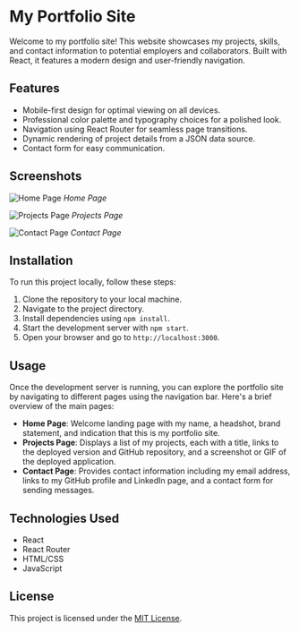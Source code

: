 # My Portfolio Site

Welcome to my portfolio site! This website showcases my projects, skills, and contact information to potential employers and collaborators. Built with React, it features a modern design and user-friendly navigation.

## Features

- Mobile-first design for optimal viewing on all devices.
- Professional color palette and typography choices for a polished look.
- Navigation using React Router for seamless page transitions.
- Dynamic rendering of project details from a JSON data source.
- Contact form for easy communication.

## Screenshots

![Home Page](screenshots/home-page.png)
*Home Page*

![Projects Page](screenshots/projects-page.png)
*Projects Page*

![Contact Page](screenshots/contact-page.png)
*Contact Page*

## Installation

To run this project locally, follow these steps:

1. Clone the repository to your local machine.
2. Navigate to the project directory.
3. Install dependencies using `npm install`.
4. Start the development server with `npm start`.
5. Open your browser and go to `http://localhost:3000`.

## Usage

Once the development server is running, you can explore the portfolio site by navigating to different pages using the navigation bar. Here's a brief overview of the main pages:

- **Home Page**: Welcome landing page with my name, a headshot, brand statement, and indication that this is my portfolio site.
- **Projects Page**: Displays a list of my projects, each with a title, links to the deployed version and GitHub repository, and a screenshot or GIF of the deployed application.
- **Contact Page**: Provides contact information including my email address, links to my GitHub profile and LinkedIn page, and a contact form for sending messages.

## Technologies Used

- React
- React Router
- HTML/CSS
- JavaScript

## License

This project is licensed under the [MIT License](LICENSE).
